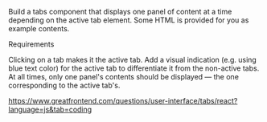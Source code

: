 Build a tabs component that displays one panel of content at a time depending on the active tab element. Some HTML is provided for you as example contents.

Requirements

Clicking on a tab makes it the active tab. Add a visual indication (e.g. using blue text color) for the active tab to differentiate it from the non-active tabs.
At all times, only one panel's contents should be displayed — the one corresponding to the active tab's.

https://www.greatfrontend.com/questions/user-interface/tabs/react?language=js&tab=coding
